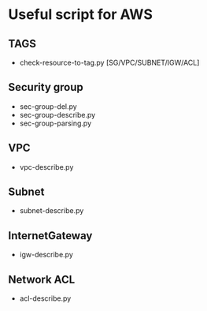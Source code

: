 # Useful script for AWS #

## TAGS ##
* check-resource-to-tag.py [SG/VPC/SUBNET/IGW/ACL]

## Security group ##
* sec-group-del.py
* sec-group-describe.py
* sec-group-parsing.py

## VPC ##
* vpc-describe.py

## Subnet ##
* subnet-describe.py

## InternetGateway ##
* igw-describe.py

## Network ACL ##
* acl-describe.py
